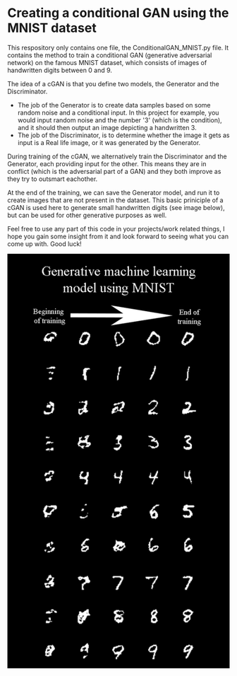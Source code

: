 # Creating a conditional GAN using the MNIST dataset

This respository only contains one file, the ConditionalGAN_MNIST.py file. It contains the method to train a conditional GAN (generative adversarial network) on the famous MNIST dataset, which consists of images of handwritten digits between 0 and 9. 

The idea of a cGAN is that you define two models, the Generator and the Discriminator.
- The job of the Generator is to create data samples based on some random noise and a conditional input. In this project for example, you would input random noise and the number '3' (which is the condition), and it should then output an image depicting a handwritten 3.
- The job of the Discriminator, is to determine whether the image it gets as input is a Real life image, or it was generated by the Generator. 

During training of the cGAN, we alternatively train the Discriminator and the Generator, each providing input for the other. This means they are in conflict (which is the adversarial part of a GAN) and they both improve as they try to outsmart eachother.

At the end of the training, we can save the Generator model, and run it to create images that are not present in the dataset. This basic priniciple of a cGAN is used here to generate small handwritten digits (see image below), but can be used for other generative purposes as well.

Feel free to use any part of this code in your projects/work related things, I hope you gain some insight from it and look forward to seeing what you can come up with. Good luck!

![Results](img/Results.png)

